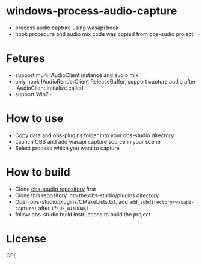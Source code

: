 # windows-process-audio-capture
+ process audio capture using wasapi hook
+ hook procedure and audio mix code was copied from obs-sudio project
# Fetures
+ support multi IAudioClient instance and audio mix
+ only hook IAudioRenderClient ReleaseBuffer, support capture audio after IAudioClient initialize called
+ support Win7+
# How to use
+ Copy data and obs-plugins folder into your obs-studio directory
+ Launch OBS and add wasapi capture source in your scene
+ Select process which you want to capture
# How to build
+ Clone [obs-studio repository](https://github.com/obsproject/obs-studio) first
+ Clone this repository into the obs-studio/plugins directory
+ Open obs-studio/plugins/CMakeLists.txt, add `add_subdirectory(wasapi-capture)` after `if(OS_WINDOWS)`
+ follow obs-studio build instructions to build the project
# License
GPL
